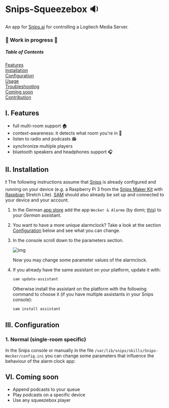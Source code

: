 # Snips-Squeezebox :sound:

An app for [Snips.ai](https://snips.ai/) for controlling a Logitech Media Server.

### :construction: Work in progress :construction:

##### Table of Contents  
[Features](#i-features)  
[Installation](#ii-installation)  
[Configuration](#iii-configuration)  
[Usage](#iv-usage)  
[Troubleshooting](#v-troubleshooting)  
[Coming soon](#vi-coming-soon)  
[Contribution](#vii-contribution)  


## I. Features

- full multi-room support :house:
- context-awareness: it detects what room you're in :speech_balloon:
- listen to radio and podcasts :radio:
- synchronize multiple players
- bluetooth speakers and headphones support :headphones:


## II. Installation

:exclamation: The following instructions assume that [Snips](https://snips.gitbook.io/documentation/snips-basics) is
already configured and running on your device (e.g. a Raspberry Pi 3 from the 
[Snips Maker Kit](https://makers.snips.ai/kit/) with 
[Raspbian](https://www.raspberrypi.org/downloads/raspbian/) Stretch Lite). 
[SAM](https://snips.gitbook.io/getting-started/installation) should
also already be set up and connected to your device and your account.

1. In the German [app store](https://console.snips.ai/) add the
app `Wecker & Alarme` (by domi; [this](https://console.snips.ai/store/de/skill_61Vz8lVkXQbM)) to
your *German* assistant.

2. You want to have a more unique alarmclock? Take a look at the section [Configuration](#iii-configuration) below and
see what you can change.

3. In the console scroll down to the parameters section.

    ![img](resources/ConsoleParameters.png)

    Now you may change some parameter values of the alarmclock.
    
4. If you already have the same assistant on your platform, update it with:
      ```bash
      sam update-assistant
      ```
      
   Otherwise install the assistant on the platform with the following command to
   choose it (if you have multiple assistants in your Snips console):
      ```bash
      sam install assistant
      ```
    
## III. Configuration

### 1. Normal (single-room specific)

In the Snips console or manually in the file `/var/lib/snips/skills/Snips-Wecker/config.ini` you can change
some parameters that influence the behaviour of the alarm clock app:

## VI. Coming soon

- Append podcasts to your queue
- Play podcasts on a specific device
- Use any squeezebox player
